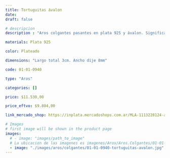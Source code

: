 ```yaml
---
title: Tortuguitas ávalon
date: 
draft: false

# descripcion
description : "Aros colgantes pasantes en plata 925 y ávalon. Significado: la tortuga es un símbolo de salud y longevidad."

materials: Plata 925

color: Plateado

dimensions: "Largo total 3cm. Ancho dije 8mm"

code: 01-01-0940

type: "Aros"

categories: []

price: $11.530,00

price_eftvo: $9.804,00

link_mercado_shop: https://inplata.mercadoshops.com.ar/MLA-1113228124-aros-colgantes-plata-925-tortugas-ávalon-_JM

# Images
# first image will be shown in the product page
images:
  # - image: "images/path_to_image"
  # La ubicacion de las imagenes es imagenes/Aros/Aros.Colgantes/01-01-0940-tortuguitas-avalon
  - image: "./images/aros/colgantes/01-01-0940-tortuguitas-avalon.jpg"
---
```

